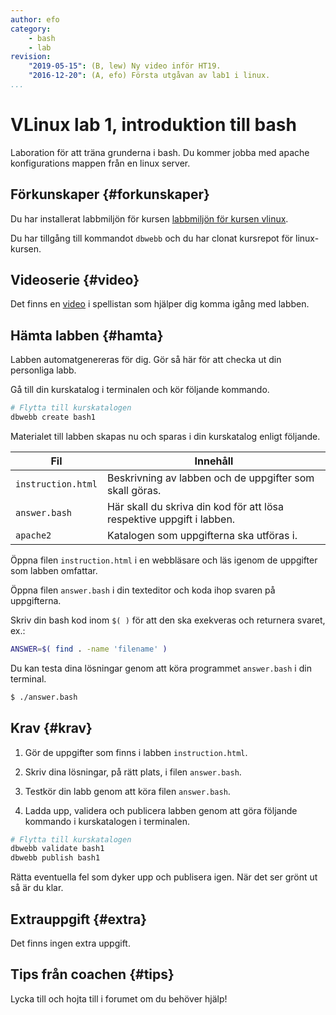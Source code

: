 ```yaml
---
author: efo
category:
    - bash
    - lab
revision:
    "2019-05-15": (B, lew) Ny video inför HT19.
    "2016-12-20": (A, efo) Första utgåvan av lab1 i linux.
...
```

VLinux lab 1, introduktion till bash
==================================

Laboration för att träna grunderna i bash. Du kommer jobba med apache konfigurations mappen från en linux server.

<!--more-->



Förkunskaper {#forkunskaper}
-----------------------

Du har installerat labbmiljön för kursen [labbmiljön för kursen vlinux](kurser/vlinux-v1/labbmiljo).

Du har tillgång till kommandot `dbwebb` och du har clonat kursrepot för linux-kursen.



Videoserie {#video}
-----------------------

Det finns en [video](https://youtu.be/gm8vnMdL02o) i spellistan som hjälper dig komma igång med labben.



Hämta labben {#hamta}
-----------------------

Labben automatgenereras för dig. Gör så här för att checka ut din personliga labb.

Gå till din kurskatalog i terminalen och kör följande kommando.

```bash
# Flytta till kurskatalogen
dbwebb create bash1
```

Materialet till labben skapas nu och sparas i din kurskatalog enligt följande.

| Fil                | Innehåll                                                              |
|--------------------|-----------------------------------------------------------------------|
| `instruction.html` | Beskrivning av labben och de uppgifter som skall göras.               |
| `answer.bash`      | Här skall du skriva din kod för att lösa respektive uppgift i labben. |
| `apache2`          | Katalogen som uppgifterna ska utföras i.                              |


Öppna filen `instruction.html` i en webbläsare och läs igenom de uppgifter som labben omfattar.

Öppna filen `answer.bash` i din texteditor och koda ihop svaren på uppgifterna.

Skriv din bash kod inom `$( )` för att den ska exekveras och returnera svaret, ex.:

```bash
ANSWER=$( find . -name 'filename' )
```

Du kan testa dina lösningar genom att köra programmet `answer.bash` i din terminal.

```bash
$ ./answer.bash
```



Krav {#krav}
-----------------------

1. Gör de uppgifter som finns i labben `instruction.html`.

2. Skriv dina lösningar, på rätt plats, i filen `answer.bash`.

3. Testkör din labb genom att köra filen `answer.bash`.

4. Ladda upp, validera och publicera labben genom att göra följande kommando i kurskatalogen i terminalen.

```bash
# Flytta till kurskatalogen
dbwebb validate bash1
dbwebb publish bash1
```

Rätta eventuella fel som dyker upp och publisera igen. När det ser grönt ut så är du klar.



Extrauppgift {#extra}
-----------------------

Det finns ingen extra uppgift.



Tips från coachen {#tips}
-----------------------



Lycka till och hojta till i forumet om du behöver hjälp!
